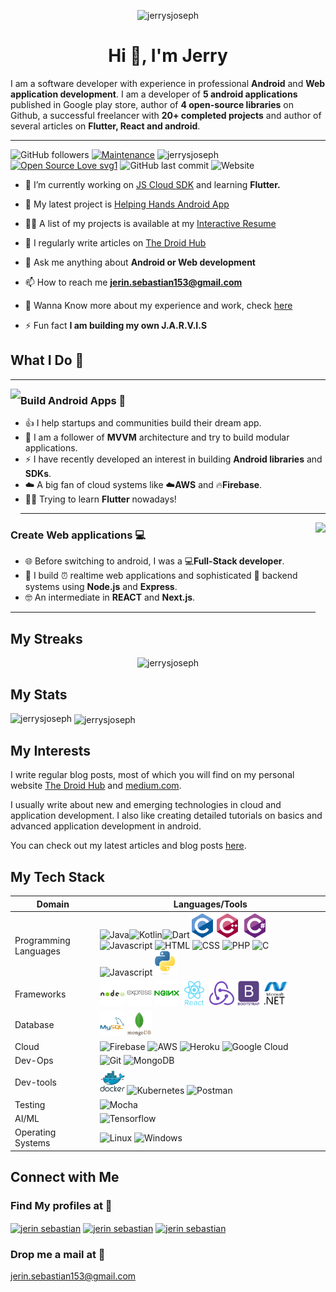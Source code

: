 <p align="center"> <img src="https://i.pinimg.com/originals/54/e3/7d/54e37d8074ebcde1d96c77d7b2a7f310.gif" alt="jerrysjoseph" /> </p>
<h1 align="center">Hi 👋, I'm Jerry</h1>

I am a software developer with experience in professional **Android** and **Web application development**. I am a developer of **5 android applications** published in Google play store, author of **4 open-source libraries** on Github, a successful freelancer with **20+ completed projects** and author of several articles on **Flutter, React and android**.


 ---
 
![GitHub followers](https://img.shields.io/github/followers/jerrysjoseph?label=Followers&style=plastic)
[![Maintenance](https://img.shields.io/badge/Maintained%3F-yes-green.svg)](https://GitHub.com/jerrysjoseph/jerrysjoseph/graphs/commit-activity)
<img src="https://komarev.com/ghpvc/?username=jerrysjoseph&label=Profile%20views&color=0e75b6&style=flat" alt="jerrysjoseph" /> 
[![Open Source Love svg1](https://badges.frapsoft.com/os/v1/open-source.svg?v=103)](https://github.com/ellerbrock/open-source-badges/)
![GitHub last commit](https://img.shields.io/github/last-commit/jerrysjoseph/jerrysjoseph?style=plastic)
![Website](https://img.shields.io/website?down_color=red&down_message=not%20active&label=Interactive%20resume&style=plastic&up_color=green&up_message=Active&url=https%3A%2F%2Fjerrysjoseph.github.io%2F)


- 🔭 I’m currently working on [JS Cloud SDK](https://github.com/JerrySJoseph/JS-Cloud-SDK-Android) and learning **Flutter.**

- 👯 My latest project is [Helping Hands Android App](https://github.com/JerrySJoseph/Helping_Hands_Android_client)

- 👨‍💻 A list of my projects is available at my [Interactive Resume](https://jerrysjoseph.github.io/#portfolio)

- 📝 I regularly write articles on [The Droid Hub](https://thedroidhub.com/)

- 💬 Ask me anything about **Android or Web development**

- 📫 How to reach me **jerin.sebastian153@gmail.com**

- 📄 Wanna Know more about my experience and work, check [here](https://jerrysjoseph.github.io/#resume)

- ⚡ Fun fact **I am building my own J.A.R.V.I.S**



## What I Do 🤠

 ---
<p>
  <img height="200" align='left' src="https://www.monzo.com/static/images/blog/2017-09-29-android-engineers/dude.gif">
</p>
 
### Build Android Apps 📱
- 👍 I help startups and communities build their dream app. 
- 🔭 I am a follower of **MVVM** architecture and try to build modular applications. 
- ⚡ I have recently developed an interest in building **Android libraries** and **SDKs**. 
- ☁️ A big fan of cloud systems like ☁️**AWS** and 🔥**Firebase**.
- 👨‍💻 Trying to learn **Flutter** nowadays! 
 ---
 
<p>
  <img height="150" align='right' src="https://i.pinimg.com/originals/f4/7f/d8/f47fd896add554744b4114d964b61b41.gif">
</p>

### Create Web applications 💻
- 🌐 Before switching to android, I was a 💻**Full-Stack developer**.
- 👏 I build ⏰ realtime web applications and sophisticated 💼 backend systems using **Node.js** and **Express**. 
- 🤓 An intermediate in **REACT** and **Next.js**.

 ---
 ## My Streaks
 <p align="center"><img  src="https://github-readme-streak-stats.herokuapp.com/?user=jerrysjoseph&" alt="jerrysjoseph" /></p>
 
 ## My Stats
<p >
 <img align="left" src="https://github-readme-stats.vercel.app/api/top-langs?username=jerrysjoseph&show_icons=true&locale=en&layout=compact" alt="jerrysjoseph" />
&nbsp;<img  align="center" src="https://github-readme-stats.vercel.app/api?username=jerrysjoseph&show_icons=true&locale=en" alt="jerrysjoseph" /></p>
 
 ## My Interests
I write regular blog posts, most of which you will find on my personal website [The Droid Hub](https://thedroidhub.com) and [medium.com](https://medium.com/@jerin.sebastian153).

I usually write about new and emerging technologies in cloud and application development. I also like creating detailed tutorials on basics and advanced application development in android.

You can check out my latest articles and blog posts [here](https://thedroidhub.com/blog/).
 
## My Tech Stack

| Domain  | Languages/Tools |
| ------------- | ------------- |
| Programming Languages  | <img src="https://emojis.slackmojis.com/emojis/images/1450733280/232/java.png?1450733280" alt="Java" width="40"/><img src="https://emojis.slackmojis.com/emojis/images/1496063955/2351/kotlin.png?1496063955" alt="Kotlin" width="40"/><img src="https://emojis.slackmojis.com/emojis/images/1535719209/4570/dartlang.png?1535719209" alt="Dart" width="40" /><img src="https://raw.githubusercontent.com/devicons/devicon/master/icons/c/c-original.svg" alt="c" width="40"/><img src="https://raw.githubusercontent.com/devicons/devicon/master/icons/cplusplus/cplusplus-original.svg" alt="cplusplus" width="40"/> <img src="https://raw.githubusercontent.com/devicons/devicon/master/icons/csharp/csharp-original.svg" alt="csharp" width="40" /> <img src="https://emojis.slackmojis.com/emojis/images/1450441296/151/javascript.png?1450441296" alt="Javascript" width="40"/> <img src="https://emojis.slackmojis.com/emojis/images/1470343792/719/html5.png?1470343792" alt="HTML" width="40"/> <img src="https://emojis.slackmojis.com/emojis/images/1497185511/2411/css.jpg?1497185511" alt="CSS" width="40" /> <img src="https://emojis.slackmojis.com/emojis/images/1533423176/4416/php.png?1533423176" alt="PHP" width="40" /> <img src="https://emojis.slackmojis.com/emojis/images/1536563617/4638/c-lang.png?1536563617" alt="C" width="40" /> <img src="https://emojis.slackmojis.com/emojis/images/1450441296/151/javascript.png?1450441296" alt="Javascript" width="40"/><img src="https://raw.githubusercontent.com/devicons/devicon/master/icons/python/python-original.svg" alt="Python" width="40"/>|
| Frameworks | <img src="https://raw.githubusercontent.com/devicons/devicon/master/icons/nodejs/nodejs-original-wordmark.svg" alt="Node.js" width="40"/> <img src="https://raw.githubusercontent.com/devicons/devicon/master/icons/express/express-original-wordmark.svg" alt="Express" width="40" /> <img src="https://raw.githubusercontent.com/devicons/devicon/master/icons/nginx/nginx-original.svg" alt="Nginx" width="40"/> <img src="https://raw.githubusercontent.com/devicons/devicon/master/icons/react/react-original-wordmark.svg" alt="React" width="40" />  <img src="https://raw.githubusercontent.com/devicons/devicon/master/icons/redux/redux-original.svg" alt="Redux" width="40"/> <img src="https://raw.githubusercontent.com/devicons/devicon/master/icons/bootstrap/bootstrap-plain-wordmark.svg" alt="Bootstrap" width="40"/> <img src="https://raw.githubusercontent.com/devicons/devicon/master/icons/dot-net/dot-net-original-wordmark.svg" alt=".Net" width="40"/>|
| Database | <img src="https://raw.githubusercontent.com/devicons/devicon/master/icons/mysql/mysql-original-wordmark.svg" alt="MySQL" width="40"/> <img src="https://raw.githubusercontent.com/devicons/devicon/master/icons/mongodb/mongodb-original-wordmark.svg" alt="MongoDB" width="40" />|
| Cloud |  <img src="https://emojis.slackmojis.com/emojis/images/1533724346/4435/firebase.png?1533724346" alt="Firebase" width="40"/> <img src="https://emojis.slackmojis.com/emojis/images/1507180554/2988/aws.png?1507180554" alt="AWS" width="40" /> <img src="https://emojis.slackmojis.com/emojis/images/1465929657/511/heroku.png?1465929657" alt="Heroku" width="40"/> <img src="https://camo.githubusercontent.com/582944f6627732531ce1a2e20ad43538d1896e16a5f159ea28fd137dbb8e798a/68747470733a2f2f7777772e766563746f726c6f676f2e7a6f6e652f6c6f676f732f676f6f676c655f636c6f75642f676f6f676c655f636c6f75642d69636f6e2e737667" alt="Google Cloud" width="40" /> |
| Dev-Ops | <img src="https://emojis.slackmojis.com/emojis/images/1501021339/341/git.png?1501021339" alt="Git" width="40"/> <img src="https://emojis.slackmojis.com/emojis/images/1450822151/257/github.png?1450822151" alt="MongoDB" width="40" /> |
| Dev-tools | <img src="https://raw.githubusercontent.com/devicons/devicon/master/icons/docker/docker-original-wordmark.svg" alt="Docker" width="40"/> <img src="https://emojis.slackmojis.com/emojis/images/1481862863/1491/kubernetes.png?1481862863" alt="Kubernetes" width="40" />  <img src="https://emojis.slackmojis.com/emojis/images/1537443399/4705/postman.png?1537443399" alt="Postman" width="40" /> |
| Testing | <img src="https://camo.githubusercontent.com/4253eb6921d60a216772940978dea3a0cf2113f2f29b5545720d3b5b6960e467/68747470733a2f2f7777772e766563746f726c6f676f2e7a6f6e652f6c6f676f732f6d6f6368616a732f6d6f6368616a732d69636f6e2e737667" alt="Mocha" width="40"/> |
| AI/ML | <img src="https://emojis.slackmojis.com/emojis/images/1487230631/1765/tensorflow.png?1487230631" alt="Tensorflow" width="40"/>|
| Operating Systems | <img src="https://emojis.slackmojis.com/emojis/images/1551101669/5413/linux.png?1551101669" alt="Linux" width="40"/>  <img src="https://emojis.slackmojis.com/emojis/images/1504546221/2870/windows.png?1504546221" alt="Windows" width="40"/> |
 

## Connect with Me

### Find My profiles at 👨
<p align="left">
 <a href="https://www.linkedin.com/in/jerin-sebastian/" target="blank"><img align="center" src="https://emojis.slackmojis.com/emojis/images/1470343326/711/linkedin.png?1470343326" alt="jerin sebastian" height="30" /></a>
 <a href="https://www.linkedin.com/in/jerin-sebastian/" target="blank"><img align="center" src="https://emojis.slackmojis.com/emojis/images/1450319443/34/facebook.png?1450319443" alt="jerin sebastian" height="30" /></a>
 <a href="https://www.linkedin.com/in/jerin-sebastian/" target="blank"><img align="center" src="https://emojis.slackmojis.com/emojis/images/1538663342/4762/medium.png?1538663342" alt="jerin sebastian" height="30" /></a>
</p>

### Drop me a mail at 📧
[jerin.sebastian153@gmail.com](jerin.sebastian153@gmail.com)

